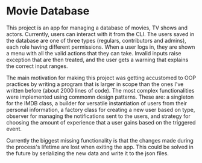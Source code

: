 # Movie Database

This project is an app for managing a database of movies, TV shows and actors. Currently, users can interact with it from the CLI. The users saved in the database are one of three types (regulars, contributors and admins), each role having different permissions. When a user logs in, they are shown a menu with all the valid actions that they can take. Invalid inputs raise exception that are then treated, and the user gets a warning that explains the correct input ranges.

The main motivation for making this project was getting accustomed to OOP practices by writing a program that is larger in scope than the ones I've written before (about 2000 lines of code). The most complex functionalities were implemented using commomn design patterns. These are: a singleton for the IMDB class, a builder for versatile instantiation of users from their personal information, a factory class for creating a new user based on type, observer for managing the notifications sent to the users, and strategy for choosing the amount of experience that a user gains based on the triggered event.

Currently the biggest missing functionality is that the changes made during the process's lifetime are lost when exiting the app. This could be solved in the future by serializing the new data and write it to the json files.
